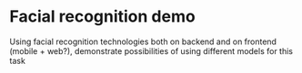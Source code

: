 # Facial recognition demo

Using facial recognition technologies both on backend and on frontend (mobile + web?),
demonstrate possibilities of using different models for this task

